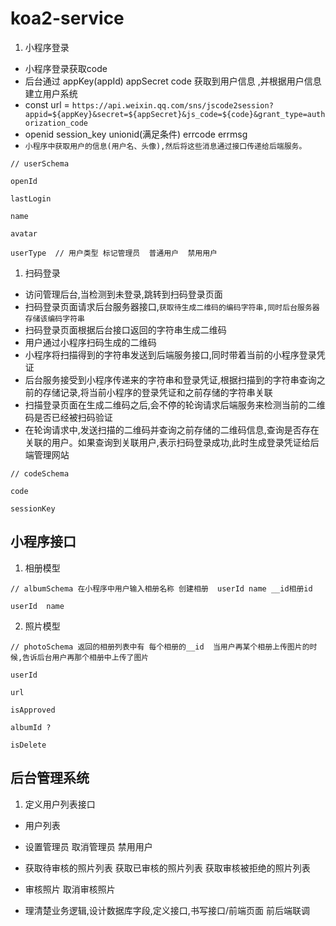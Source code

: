 # koa2-service
1. 小程序登录
* 小程序登录获取code
* 后台通过 appKey(appId) appSecret code 获取到用户信息  ,并根据用户信息建立用户系统   
* const url = `https://api.weixin.qq.com/sns/jscode2session?appid=${appKey}&secret=${appSecret}&js_code=${code}&grant_type=authorization_code`
* openid  session_key  unionid(满足条件)  errcode errmsg
* `小程序中获取用户的信息(用户名、头像),然后将这些消息通过接口传递给后端服务。`

```
// userSchema 

openId

lastLogin

name

avatar

userType  // 用户类型 标记管理员  普通用户  禁用用户

```
1. 扫码登录
* 访问管理后台,当检测到未登录,跳转到扫码登录页面
* 扫码登录页面请求后台服务器接口,`获取待生成二维码的编码字符串,同时后台服务器存储该编码字符串`
* 扫码登录页面根据后台接口返回的字符串生成二维码
* 用户通过小程序扫码生成的二维码
* 小程序将扫描得到的字符串发送到后端服务接口,同时带着当前的小程序登录凭证
* 后台服务接受到小程序传递来的字符串和登录凭证,根据扫描到的字符串查询之前的存储记录,将当前小程序的登录凭证和之前存储的字符串关联
* 扫描登录页面在生成二维码之后,会不停的轮询请求后端服务来检测当前的二维码是否已经被扫码验证
* 在轮询请求中,发送扫描的二维码并查询之前存储的二维码信息,查询是否存在关联的用户。如果查询到关联用户,表示扫码登录成功,此时生成登录凭证给后端管理网站

```
// codeSchema 

code 

sessionKey

```

## 小程序接口
1. 相册模型  
```
// albumSchema 在小程序中用户输入相册名称 创建相册  userId name __id相册id

userId  name

```
2. 照片模型 

```
// photoSchema 返回的相册列表中有 每个相册的__id  当用户再某个相册上传图片的时候,告诉后台用户再那个相册中上传了图片

userId 

url 

isApproved

albumId ?

isDelete

```


## 后台管理系统
1. 定义用户列表接口
* 用户列表
* 设置管理员 取消管理员  禁用用户
* 获取待审核的照片列表 获取已审核的照片列表  获取审核被拒绝的照片列表
* 审核照片  取消审核照片











* 理清楚业务逻辑,设计数据库字段,定义接口,书写接口/前端页面  前后端联调